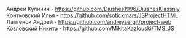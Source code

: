Андрей Кулинич - https://github.com/Diushes1996/DiushesKlassniy
Контковский Илья - https://github.com/sotickmars/JSProjectHTML
Лаптенок Андрей - https://github.com/andreysergit/project-web
Козловский Никита - https://github.com/MikitaKazlouski/TMS_JS
